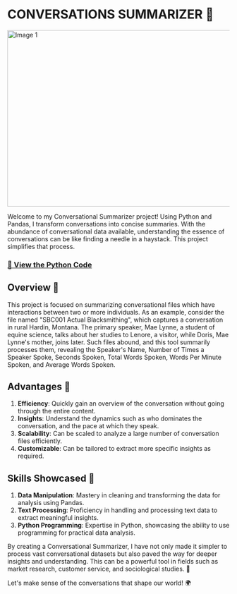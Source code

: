 # CONVERSATIONS SUMMARIZER 💬


<img src="https://img.freepik.com/free-photo/cheerful-young-business-people-have-talk-during-coffee-break-office_93675-133587.jpg?w=1380&t=st=1686858689~exp=1686859289~hmac=6cdc820a8c748fce6a097497d55d8e641033c5352a28ed001ea0bbfb8562ec0b" alt="Image 1" width="900" height="400">


Welcome to my Conversational Summarizer project! Using Python and Pandas, I transform conversations into concise summaries. With the abundance of conversational data available, understanding the essence of conversations can be like finding a needle in a haystack. This project simplifies that process.
### [📓 View the Python Code](https://github.com/mudit-mishra8/Conversation-Processing/blob/main/Conversational%20Summarizer.ipynb)

## Overview 📑

This project is focused on summarizing conversational files which have interactions between two or more individuals. As an example, consider the file named "SBC001 Actual Blacksmithing", which captures a conversation in rural Hardin, Montana. The primary speaker, Mae Lynne, a student of equine science, talks about her studies to Lenore, a visitor, while Doris, Mae Lynne's mother, joins later. Such files abound, and this tool summarily processes them, revealing the Speaker's Name, Number of Times a Speaker Spoke, Seconds Spoken, Total Words Spoken, Words Per Minute Spoken, and Average Words Spoken.

## Advantages 🌟

1. **Efficiency**: Quickly gain an overview of the conversation without going through the entire content.
2. **Insights**: Understand the dynamics such as who dominates the conversation, and the pace at which they speak.
3. **Scalability**: Can be scaled to analyze a large number of conversation files efficiently.
4. **Customizable**: Can be tailored to extract more specific insights as required.

## Skills Showcased 💼

1. **Data Manipulation**: Mastery in cleaning and transforming the data for analysis using Pandas.
2. **Text Processing**: Proficiency in handling and processing text data to extract meaningful insights.
3. **Python Programming**: Expertise in Python, showcasing the ability to use programming for practical data analysis.

By creating a Conversational Summarizer, I have not only made it simpler to process vast conversational datasets but also paved the way for deeper insights and understanding. This can be a powerful tool in fields such as market research, customer service, and sociological studies. 🚀

Let's make sense of the conversations that shape our world! 🌍
